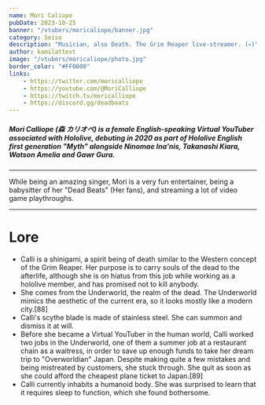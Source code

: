 ```yaml
---
name: Mori Caliope
pubDate: 2023-10-25
banner: "/vtubers/moricaliope/banner.jpg"
category: Seiso
description: "Musician, also Death. The Grim Reaper live-streamer. (💀)"
author: kamilattevt
image: "/vtubers/moricaliope/photo.jpg"
border_color: "#FF0000"
links: 
    - https://twitter.com/moricalliope
    - https://youtube.com/@MoriCalliope
    - https://twitch.tv/moricalliope
    - https://discord.gg/deadbeats
---
```


##### Mori Calliope (森 カリオペ) is a female English-speaking Virtual YouTuber associated with Hololive, debuting in 2020 as part of Hololive English first generation "Myth" alongside Ninomae Ina'nis, Takanashi Kiara, Watson Amelia and Gawr Gura.
--- 
While being an amazing singer, <!-- 
My Idol too :p
 -Kami
--> 
Mori is a very fun entertainer, being a babysitter of her "Dead Beats" (Her fans), <!-- 
Us :3
-Kami
-->and streaming a lot of video game playthroughs. 

---

# Lore
- Calli is a shinigami, a spirit being of death similar to the Western concept of the Grim Reaper. Her purpose is to carry souls of the dead to the afterlife, although she is on hiatus from this job while working as a hololive member, and has promised not to kill anybody.
- She comes from the Underworld, the realm of the dead. The Underworld mimics the aesthetic of the current era, so it looks mostly like a modern city.[88]
- Calli's scythe blade is made of stainless steel. She can summon and dismiss it at will.
- Before she became a Virtual YouTuber in the human world, Calli worked two jobs in the Underworld, one of them a summer job at a restaurant chain as a waitress, in order to save up enough funds to take her dream trip to "Overworldian" Japan. Despite making quite a few mistakes and being mistreated by customers, she stuck through. She quit as soon as she could afford the cheapest plane ticket to Japan.[89]
- Calli currently inhabits a humanoid body. She was surprised to learn that it requires sleep to function, which she found bothersome.